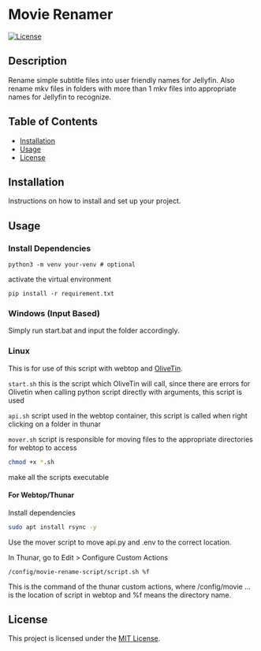 # Movie Renamer

[![License](https://img.shields.io/badge/license-MIT-blue.svg)](LICENSE)

## Description

Rename simple subtitle files into user friendly names for Jellyfin. Also rename mkv files in folders with more than 1 mkv files into appropriate names for Jellyfin to recognize.

## Table of Contents

- [Installation](#installation)
- [Usage](#usage)
- [License](#license)

## Installation

Instructions on how to install and set up your project.

## Usage

### Install Dependencies

```shell
python3 -m venv your-venv # optional
```
activate the virtual environment
```shell
pip install -r requirement.txt
```

### Windows (Input Based)

Simply run start.bat and input the folder accordingly.

### Linux 



This is for use of this script with webtop and [OliveTin](https://github.com/OliveTin/OliveTin).

`start.sh` this is the script which OliveTin will call, since there are errors for Olivetin when calling python script directly with arguments, this script is used

`api.sh` script used in the webtop container, this script is called when right clicking on a folder in thunar 

`mover.sh` script is responsible for moving files to the appropriate directories for webtop to access 

```sh
chmod +x *.sh
```
make all the scripts executable

#### For Webtop/Thunar

Install dependencies
```sh
sudo apt install rsync -y
```
Use the mover script to move api.py and .env to the correct location.

In Thunar, go to Edit > Configure Custom Actions
```
/config/movie-rename-script/script.sh %f
```
This is the command of the thunar custom actions, where /config/movie ... is the location of script in webtop and %f means the directory name.


## License

This project is licensed under the [MIT License](LICENSE).
